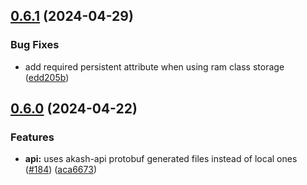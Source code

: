 ## [0.6.1](https://github.com/akash-network/akashjs/compare/v0.6.0...v0.6.1) (2024-04-29)


### Bug Fixes

* add required persistent attribute when using ram class storage ([edd205b](https://github.com/akash-network/akashjs/commit/edd205be195cee317b4cdf2aab4ec6a5d3b28c02))

## [0.6.0](https://github.com/akash-network/akashjs/compare/v0.5.11...v0.6.0) (2024-04-22)


### Features

* **api:** uses akash-api protobuf generated files instead of local ones ([#184](https://github.com/akash-network/akashjs/issues/184)) ([aca6673](https://github.com/akash-network/akashjs/commit/aca6673b4fdf3bd1b52e080a620a79bd09d7217b))
